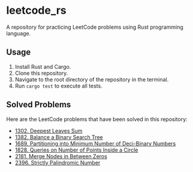 # leetcode_rs  

A repository for practicing LeetCode problems using Rust programming language.

## Usage  

1. Install Rust and Cargo.
2. Clone this repository.
3. Navigate to the root directory of the repository in the terminal.
4. Run `cargo test` to execute all tests.

## Solved Problems  

Here are the LeetCode problems that have been solved in this repository:

- [1302. Deepest Leaves Sum](https://github.com/marvin-hsu/leetcode_rs/tree/main/src/_1302_deepest_leaves_sum)
- [1382. Balance a Binary Search Tree](https://github.com/marvin-hsu/leetcode_rs/tree/main/src/_1382_balance_a_binary_search_tree)
- [1689. Partitioning into Minimum Number of Deci-Binary Numbers](https://github.com/marvin-hsu/leetcode_rs/tree/main/src/_1689_partitioning_into_minimum_number_of_deci_binary_numbers)
- [1828. Queries on Number of Points Inside a Circle](https://github.com/marvin-hsu/leetcode_rs/tree/main/src/_1828_queries_on_number_of_points_inside_a_circle)
- [2181. Merge Nodes in Between Zeros](https://github.com/marvin-hsu/leetcode_rs/tree/main/src/_2181_merge_nodes_in_between_zeros)
- [2396. Strictly Palindromic Number](https://github.com/marvin-hsu/leetcode_rs/tree/main/src/_2396_strictly_palindromic_number)
